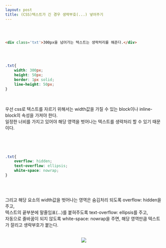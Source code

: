 ```yaml
---
layout: post
title: (CSS)텍스트가 긴 경우 생략부호(...) 넣어주기
---
```


<br>


 
``` html
 
<div class='txt'>300px을 넘어가는 텍스트는 생략처리를 해준다.</div>

```

<br>


``` css

.txt{
    width: 300px;
    height: 50px;
    border: 1px solid;
    line-height: 50px;
}

```
<br>

우선 css로 텍스트를 자르기 위해서는 width값을 가질 수 있는 block이나 inline-block의 속성을 가져야 한다.  
일정한 너비를 가지고 있어야 해당 영역을 벗어나는 텍스트를 생략처리 할 수 있기 때문이다.

<br>
<br>

``` css

.txt{
    overflow: hidden;
    text-overflow: ellipsis;
    white-space: nowrap;  
}
  
```
<br>

그리고 해당 요소의 width값을 벗어나는 영역은 숨김처리 되도록 overflow: hidden을 주고,  
텍스트의 끝부분에 말줄임표(...)를 붙혀주도록 text-overflow: ellipsis를 주고,  
자동으로 줄바꿈이 되지 않도록 white-space: nowrap을 주면, 해당 영역만큼 텍스트가 잘리고 생략부호가 붙는다.  



<br>
<center><img src="https://hyeyeong1011.github.io/img/txt.png"></center>
<br>




<br>
